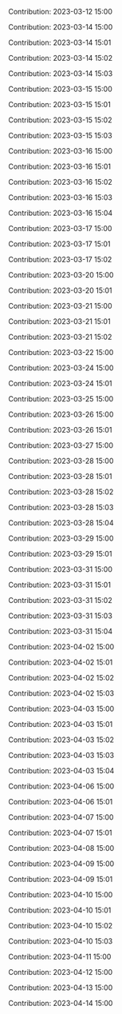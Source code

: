 Contribution: 2023-03-12 15:00

Contribution: 2023-03-14 15:00

Contribution: 2023-03-14 15:01

Contribution: 2023-03-14 15:02

Contribution: 2023-03-14 15:03

Contribution: 2023-03-15 15:00

Contribution: 2023-03-15 15:01

Contribution: 2023-03-15 15:02

Contribution: 2023-03-15 15:03

Contribution: 2023-03-16 15:00

Contribution: 2023-03-16 15:01

Contribution: 2023-03-16 15:02

Contribution: 2023-03-16 15:03

Contribution: 2023-03-16 15:04

Contribution: 2023-03-17 15:00

Contribution: 2023-03-17 15:01

Contribution: 2023-03-17 15:02

Contribution: 2023-03-20 15:00

Contribution: 2023-03-20 15:01

Contribution: 2023-03-21 15:00

Contribution: 2023-03-21 15:01

Contribution: 2023-03-21 15:02

Contribution: 2023-03-22 15:00

Contribution: 2023-03-24 15:00

Contribution: 2023-03-24 15:01

Contribution: 2023-03-25 15:00

Contribution: 2023-03-26 15:00

Contribution: 2023-03-26 15:01

Contribution: 2023-03-27 15:00

Contribution: 2023-03-28 15:00

Contribution: 2023-03-28 15:01

Contribution: 2023-03-28 15:02

Contribution: 2023-03-28 15:03

Contribution: 2023-03-28 15:04

Contribution: 2023-03-29 15:00

Contribution: 2023-03-29 15:01

Contribution: 2023-03-31 15:00

Contribution: 2023-03-31 15:01

Contribution: 2023-03-31 15:02

Contribution: 2023-03-31 15:03

Contribution: 2023-03-31 15:04

Contribution: 2023-04-02 15:00

Contribution: 2023-04-02 15:01

Contribution: 2023-04-02 15:02

Contribution: 2023-04-02 15:03

Contribution: 2023-04-03 15:00

Contribution: 2023-04-03 15:01

Contribution: 2023-04-03 15:02

Contribution: 2023-04-03 15:03

Contribution: 2023-04-03 15:04

Contribution: 2023-04-06 15:00

Contribution: 2023-04-06 15:01

Contribution: 2023-04-07 15:00

Contribution: 2023-04-07 15:01

Contribution: 2023-04-08 15:00

Contribution: 2023-04-09 15:00

Contribution: 2023-04-09 15:01

Contribution: 2023-04-10 15:00

Contribution: 2023-04-10 15:01

Contribution: 2023-04-10 15:02

Contribution: 2023-04-10 15:03

Contribution: 2023-04-11 15:00

Contribution: 2023-04-12 15:00

Contribution: 2023-04-13 15:00

Contribution: 2023-04-14 15:00

